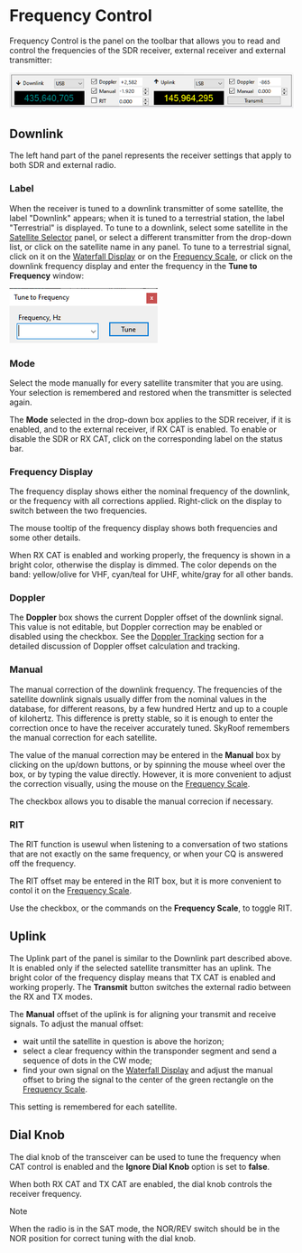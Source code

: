 # Frequency Control

Frequency Control is the panel on the toolbar that allows you to read and control the frequencies
of the SDR receiver, external receiver and external transmitter:

![Frequency Control](../images/frequency_control.png)

## Downlink

The left hand part of the panel represents the receiver settings that apply to both SDR and external radio.

### Label

When the receiver is tuned to a downlink transmitter of some satellite, the label "Downlink" appears;
when it is tuned to a terrestrial station, the label "Terrestrial" is displayed. To tune to a downlink, select
some satellite in the
[Satellite Selector](satellite_selector.md)
panel, or select a different transmitter from the drop-down list, or click on the satellite name in any
panel. To tune to a terrestrial signal, click on it on the
[Waterfall Display](waterfall_display.md)
or on the
[Frequency Scale](frequency_scale.md),
or click on the downlink frequency display and enter the frequency in the **Tune to Frequency** window:

![Tune to Frequency](../images/tune_to_frequency.png)

### Mode

Select the mode manually for every satellite transmiter that you are using.
Your selection is remembered and restored when the transmitter is selected again.

The **Mode** selected in the drop-down box applies to the SDR receiver, if it is enabled, and to the external receiver,
if RX CAT is enabled. To enable or disable the SDR or RX CAT, click on the corresponding label
on the status bar.

### Frequency Display

The frequency display shows either the nominal frequency of the downlink, or the frequency with all
corrections applied. Right-click on the display to switch between the two frequencies.

The mouse tooltip of the frequency display shows both frequencies and some other details.

When RX CAT is enabled and working properly, the frequency is shown in a bright color, otherwise
the display is dimmed. The color depends on the band: yellow/olive for VHF, cyan/teal for UHF,
white/gray for all other bands.

### Doppler

The **Doppler** box shows the current Doppler offset of the downlink signal. This value is not editable,
but Doppler correction may be enabled or disabled using the checkbox. See the
[Doppler Tracking](doppler_tracking.md) section for a detailed discussion of Doppler offset calculation
and tracking.

### Manual

The manual correction of the downlink frequency. The frequencies of the satellite downlink signals
usually differ from the nominal values in the database, for different reasons, by a few hundred Hertz
and up to a couple of kilohertz. This difference is pretty stable, so it is enough to enter the
correction once to have the receiver accurately tuned. SkyRoof remembers the manual correction
for each satellite.

The value of the  manual correction may be entered in the **Manual** box by clicking on the up/down
buttons, or by spinning the mouse wheel over the box, or by typing the value directly. However, it is
more convenient to adjust the correction visually, using the mouse on the
[Frequency Scale](frequency_scale.md).

The checkbox allows you to disable the manual correcion if necessary.

### RIT

The RIT function is usewul when listening to a conversation of two stations that are not
exactly on the same frequency, or when your CQ is answered off the frequency.

The RIT offset may be entered in the RIT box, but it is more convenient to contol it on the
[Frequency Scale](frequency_scale.md).

Use the checkbox, or the commands on the **Frequency Scale**, to toggle RIT.

## Uplink

The Uplink part of the panel is similar to the Downlink part described above. It is enabled
only if the selected satellite transmitter has an uplink. The bright color of the frequency display
means that TX CAT is enabled and working properly. The **Transmit** button switches
the external radio between the RX and TX modes.

The **Manual** offset of the uplink is for aligning your transmit and receive signals.
To adjust the manual offset:

- wait until the satellite in question is above the horizon;
- select a clear frequency within the transponder segment and send a sequence of dots in the CW mode;
- find your own signal on the
    [Waterfall Display](waterfall_display.md)
    and adjust the manual offset to bring the signal to the center of the green rectangle on the
    [Frequency Scale](frequency_scale.md).

This setting is remembered for each satellite.

## Dial Knob

The dial knob of the transceiver can be used to tune the frequency when CAT control is enabled
and the **Ignore Dial Knob** option is set to **false**.

When both RX CAT and TX CAT are enabled, the dial knob controls the receiver frequency.

> [!Note]
> When the radio is in the SAT mode, the NOR/REV switch should be in the NOR position for correct
tuning with the dial knob.
